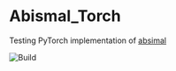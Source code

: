 # Abismal_Torch
Testing PyTorch implementation of [absimal](https://github.com/rs-station/abismal/tree/serialization)

![Build](https://github.com/rs-station/reciprocalspaceship/workflows/Build/badge.svg)
